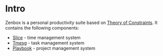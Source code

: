 # Intro

Zenbox is a personal productivity suite based on <a href="https://en.wikipedia.org/wiki/Theory_of_constraints" target="_blank">Theory of Constraints</a>. It contains the following components:

* [Slice](Slice.md) - time management system
* [Tmesg](Tmesg.md) - task management system
* [Playbook](Playbook.md) - project management system
